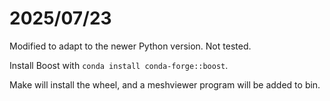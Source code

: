 # 2025/07/23

Modified to adapt to the newer Python version. Not tested.

Install Boost with `conda install conda-forge::boost`.

Make will install the wheel, and a meshviewer program will be added to bin.